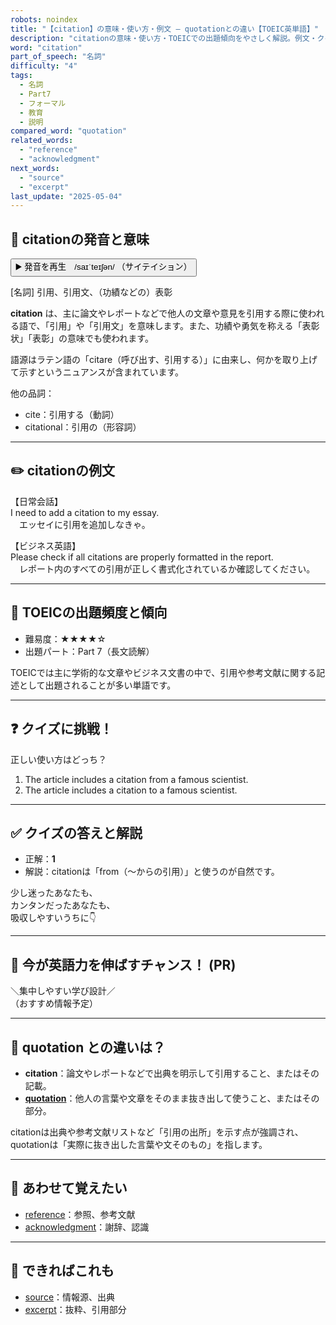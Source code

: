 ```yaml
---
robots: noindex
title: "【citation】の意味・使い方・例文 ― quotationとの違い【TOEIC英単語】"
description: "citationの意味・使い方・TOEICでの出題傾向をやさしく解説。例文・クイズ付きでquotationとの違いもわかりやすく学べます。"
word: "citation"
part_of_speech: "名詞"
difficulty: "4"
tags:
  - 名詞
  - Part7
  - フォーマル
  - 教育
  - 説明
compared_word: "quotation"
related_words:
  - "reference"
  - "acknowledgment"
next_words:
  - "source"
  - "excerpt"
last_update: "2025-05-04"
---
```


## 🔰 citationの発音と意味

<button class="play-audio" onclick="playTTS('citation')">
  <span class="play-audio-main">
    ▶️ 発音を再生　/saɪˈteɪʃən/
  </span>
  <span class="play-audio-sub">
    （サイテイション）
  </span>
</button>

[名詞] 引用、引用文、（功績などの）表彰

**citation** は、主に論文やレポートなどで他人の文章や意見を引用する際に使われる語で、「引用」や「引用文」を意味します。また、功績や勇気を称える「表彰状」「表彰」の意味でも使われます。

語源はラテン語の「citare（呼び出す、引用する）」に由来し、何かを取り上げて示すというニュアンスが含まれています。

他の品詞：  
- cite：引用する（動詞）
- citational：引用の（形容詞）

---

## ✏️ citationの例文

【日常会話】  
I need to add a citation to my essay.  
　エッセイに引用を追加しなきゃ。

【ビジネス英語】  
Please check if all citations are properly formatted in the report.  
　レポート内のすべての引用が正しく書式化されているか確認してください。

---

## 🎯 TOEICの出題頻度と傾向

- 難易度：★★★★☆
- 出題パート：Part 7（長文読解）

TOEICでは主に学術的な文章やビジネス文書の中で、引用や参考文献に関する記述として出題されることが多い単語です。

---

## ❓ クイズに挑戦！

正しい使い方はどっち？

1. The article includes a citation from a famous scientist.  
2. The article includes a citation to a famous scientist.

---

## ✅ クイズの答えと解説

- 正解：**1**
- 解説：citationは「from（～からの引用）」と使うのが自然です。

少し迷ったあなたも、  
カンタンだったあなたも、  
吸収しやすいうちに👇️

---

## 🚀 今が英語力を伸ばすチャンス！ (PR)

<div class="info-center">
＼集中しやすい学び設計／<br>  
（おすすめ情報予定）
</div>

---

## 🤔  quotation との違いは？

- **citation**：論文やレポートなどで出典を明示して引用すること、またはその記載。
- **[quotation](/word/quotation/)**：他人の言葉や文章をそのまま抜き出して使うこと、またはその部分。

citationは出典や参考文献リストなど「引用の出所」を示す点が強調され、quotationは「実際に抜き出した言葉や文そのもの」を指します。

---

## 🧩 あわせて覚えたい

- [reference](/word/reference/)：参照、参考文献
- [acknowledgment](/word/acknowledgment/)：謝辞、認識

---

## 📖 できればこれも

- [source](/word/source/)：情報源、出典
- [excerpt](/word/excerpt/)：抜粋、引用部分

<!-- cvid: aid41_bid38 -->
